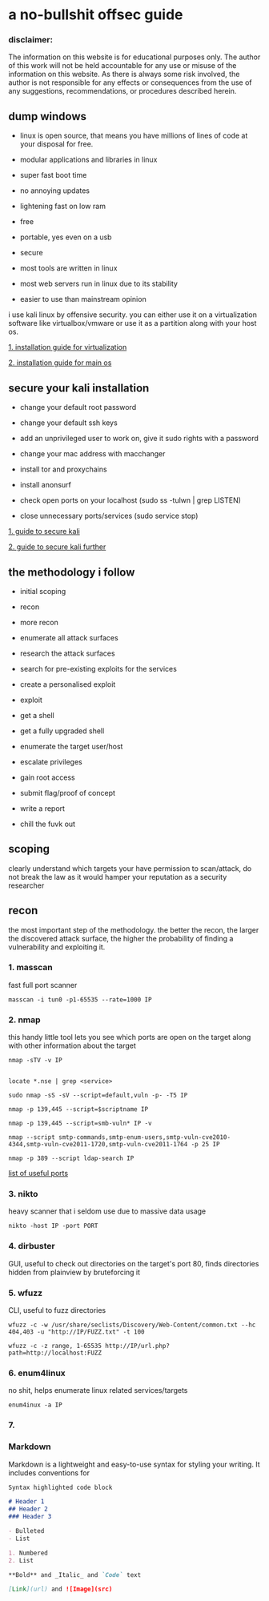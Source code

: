 # a no-bullshit offsec guide 

### disclaimer:
The information on this website is for educational purposes only. The author of this work will not be held accountable for any use or misuse of the information on this website. As there is always some risk involved, the author is not responsible for any effects or consequences from the use of any suggestions, recommendations, or procedures described herein. 


## dump windows 
 

- linux is open source, that means you have millions of lines of code at your disposal for free.

- modular applications and libraries in linux 

- super fast boot time

- no annoying updates 

- lightening fast on low ram

- free

- portable, yes even on a usb

- secure

- most tools are written in linux

- most web servers run in linux due to its stability


- easier to use than mainstream opinion


i use kali linux by offensive security. you can either use it on a virtualization software like virtualbox/vmware or use it as a partition along with your host os.

[1. installation guide for virtualization](https://phoenixnap.com/kb/how-to-install-kali-linux-on-virtualbox)

[2. installation guide for main os](https://techsprobe.com/how-to-install-kali-linux-2020-on-a-laptop-pc/)

## secure your kali installation

- change your default root password

- change your default ssh keys

- add an unprivileged user to work on, give it sudo rights with a password

- change your mac address with macchanger

- install tor and proxychains

- install anonsurf

- check open ports on your localhost (sudo ss -tulwn | grep LISTEN) 


- close unnecessary ports/services (sudo service <service name> stop)


[1. guide to secure kali](https://alphacybersecurity.tech/how-to-secure-your-kali-linux-machine/)

[2. guide to secure kali further](https://thehacktoday.com/how-to-protect-yourself-while-hacking-in-kali-linux/)

## the methodology i follow


- initial scoping

- recon 

- more recon

- enumerate all attack surfaces

- research the attack surfaces

- search for pre-existing exploits for the services

- create a personalised exploit

- exploit

- get a shell

- get a fully upgraded shell

- enumerate the target user/host

- escalate privileges

- gain root access

- submit flag/proof of concept

- write a report

- chill the fuvk out


## scoping
clearly understand which targets your have permission to scan/attack, do not break the law as it would hamper your reputation as a security researcher

## recon

the most important step of the methodology.
the better the recon, the larger the discovered attack surface, the higher the probability of finding a vulnerability and exploiting it.


### 1. masscan

fast full port scanner
```
masscan -i tun0 -p1-65535 --rate=1000 IP
```
  
### 2. nmap

this handy little tool lets you see which ports are open on the target along with other information about the target

```
nmap -sTV -v IP 


locate *.nse | grep <service>

sudo nmap -sS -sV --script=default,vuln -p- -T5 IP

nmap -p 139,445 --script=$scriptname IP

nmap -p 139,445 --script=smb-vuln* IP -v

nmap --script smtp-commands,smtp-enum-users,smtp-vuln-cve2010-4344,smtp-vuln-cve2011-1720,smtp-vuln-cve2011-1764 -p 25 IP

nmap -p 389 --script ldap-search IP
 ``` 

[list of useful ports](https://sushant747.gitbooks.io/total-oscp-guide/content/list_of_common_ports.html)

### 3. nikto 

heavy scanner that i seldom use due to massive data usage
```
nikto -host IP -port PORT
```
### 4. dirbuster

GUI, useful to check out directories on the target's port 80, finds directories hidden from plainview by bruteforcing it

### 5. wfuzz

CLI, useful to fuzz directories
```
wfuzz -c -w /usr/share/seclists/Discovery/Web-Content/common.txt --hc 404,403 -u "http://IP/FUZZ.txt" -t 100

wfuzz -c -z range, 1-65535 http://IP/url.php?path=http://localhost:FUZZ
```
### 6. enum4linux

no shit, helps enumerate linux related services/targets

```
enum4inux -a IP
```

### 7.

### Markdown

Markdown is a lightweight and easy-to-use syntax for styling your writing. It includes conventions for

```markdown
Syntax highlighted code block

# Header 1
## Header 2
### Header 3

- Bulleted
- List

1. Numbered
2. List

**Bold** and _Italic_ and `Code` text

[Link](url) and ![Image](src)
```
